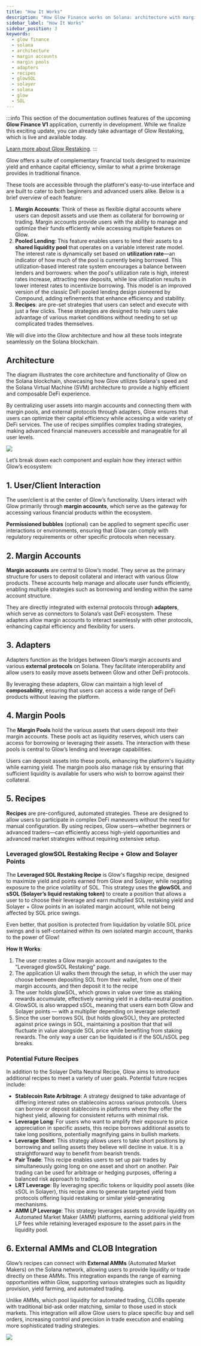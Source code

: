 ```yaml
---
title: "How It Works"
description: "How Glow Finance works on Solana: architecture with margin accounts, margin pools, adapters, and recipes."
sidebar_label: "How It Works"
sidebar_position: 3
keywords:
  - glow finance
  - solana
  - architecture
  - margin accounts
  - margin pools
  - adapters
  - recipes
  - glowSOL
  - solayer
  - solana
  - glow
  - SOL
---
```


:::info
This section of the documentation outlines features of the upcoming **Glow Finance V1** application, currently in development. While we finalize this exciting update, you can already take advantage of Glow Restaking, which is live and available today.

[Learn more about Glow Restaking](../02-LRT/overview.md).
:::

Glow offers a suite of complementary financial tools designed to maximize yield and enhance capital efficiency, similar to what a prime brokerage provides in traditional finance.

These tools are accessible through the platform's easy-to-use interface and are built to cater to both beginners and advanced users alike. Below is a brief overview of each feature:

1. **Margin Accounts**: Think of these as flexible digital accounts where users can deposit assets and use them as collateral for borrowing or trading. Margin accounts provide users with the ability to manage and optimize their funds efficiently while accessing multiple features on Glow.
2. **Pooled Lending**: This feature enables users to lend their assets to a **shared liquidity pool** that operates on a variable interest rate model. The interest rate is dynamically set based on **utilization rate**—an indicator of how much of the pool is currently being borrowed. This utilization-based interest rate system encourages a balance between lenders and borrowers: when the pool's utilization rate is high, interest rates increase, attracting new deposits, while low utilization results in lower interest rates to incentivize borrowing. This model is an improved version of the classic DeFi pooled lending design pioneered by Compound, adding refinements that enhance efficiency and stability.
3. **Recipes**: are pre-set strategies that users can select and execute with just a few clicks. These strategies are designed to help users take advantage of various market conditions without needing to set up complicated trades themselves.

We will dive into the Glow architecture and how all these tools integrate seamlessly on the Solana blockchain.

## Architecture

The diagram illustrates the core architecture and functionality of Glow on the Solana blockchain, showcasing how Glow utilizes Solana's speed and the Solana Virtual Machine (SVM) architecture to provide a highly efficient and composable DeFi experience.

By centralizing user assets into margin accounts and connecting them with margin pools, and external protocols through adapters, Glow ensures that users can optimize their capital efficiency while accessing a wide variety of DeFi services. The use of recipes simplifies complex trading strategies, making advanced financial maneuvers accessible and manageable for all user levels.

![](/img/how-it-works.png)

Let’s break down each component and explain how they interact within Glow’s ecosystem:

## 1. User/Client Interaction

The user/client is at the center of Glow’s functionality. Users interact with Glow primarily through **margin accounts**, which serve as the gateway for accessing various financial products within the ecosystem.

**Permissioned bubbles** (optional) can be applied to segment specific user interactions or environments, ensuring that Glow can comply with regulatory requirements or other specific protocols when necessary.

## 2. Margin Accounts

**Margin accounts** are central to Glow’s model. They serve as the primary structure for users to deposit collateral and interact with various Glow products. These accounts help manage and allocate user funds efficiently, enabling multiple strategies such as borrowing and lending within the same account structure.

They are directly integrated with external protocols through **adapters**, which serve as connectors to Solana’s vast DeFi ecosystem. These adapters allow margin accounts to interact seamlessly with other protocols, enhancing capital efficiency and flexibility for users.

## 3. Adapters

Adapters function as the bridges between Glow’s margin accounts and various **external protocols** on Solana. They facilitate interoperability and allow users to easily move assets between Glow and other DeFi protocols.

By leveraging these adapters, Glow can maintain a high level of **composability**, ensuring that users can access a wide range of DeFi products without leaving the platform.

## 4. Margin Pools

The **Margin Pools** hold the various assets that users deposit into their margin accounts. These pools act as liquidity reserves, which users can access for borrowing or leveraging their assets. The interaction with these pools is central to Glow’s lending and leverage capabilities.

Users can deposit assets into these pools, enhancing the platform's liquidity while earning yield. The margin pools also manage risk by ensuring that sufficient liquidity is available for users who wish to borrow against their collateral.

## 5. Recipes

**Recipes** are pre-configured, automated strategies. These are designed to allow users to participate in complex DeFi maneuvers without the need for manual configuration. By using recipes, Glow users—whether beginners or advanced traders—can efficiently access high-yield opportunities and advanced market strategies without requiring extensive setup.

### Leveraged glowSOL Restaking Recipe + Glow and Solayer Points

The **Leveraged SOL Restaking Recipe** is Glow's flagship recipe, designed to maximize yield and points earned from Glow and Solayer, while negating exposure to the price volatility of SOL. This strategy uses the **glowSOL** and **sSOL (Solayer’s liquid restaking token)** to create a position that allows a user to to choose their leverage and earn multiplied SOL restaking yield and Solayer + Glow points in an isolated margin account, while not being affected by SOL price swings.

Even better, that position is protected from liquidation by volatile SOL price swings and is self-contained within its own isolated margin account, thanks to the power of Glow!

**How It Works**:

1. The user creates a Glow margin account and navigates to the “Leveraged glowSOL Restaking” page.
2. The application UI walks them through the setup, in which the user may choose between depositing SOL from their wallet, from one of their margin accounts, and then deposit it to the recipe
3. The user holds glowSOL, which grows in value over time as staking rewards accumulate, effectively earning yield in a delta-neutral position.
4. GlowSOL is also wrapped sSOL, meaning that users earn both Glow and Solayer points — with a multiplier depending on leverage selected!
5. Since the user borrows SOL (but holds glowSOL), they are protected against price swings in SOL, maintaining a position that that will fluctuate in value alongside SOL price while benefiting from staking rewards. The only way a user can be liquidated is if the SOL/sSOL peg breaks.

### Potential Future Recipes

In addition to the Solayer Delta Neutral Recipe, Glow aims to introduce additional recipes to meet a variety of user goals. Potential future recipes include:

- **Stablecoin Rate Arbitrage**: A strategy designed to take advantage of differing interest rates on stablecoins across various protocols. Users can borrow or deposit stablecoins in platforms where they offer the highest yield, allowing for consistent returns with minimal risk.
- **Leverage Long**: For users who want to amplify their exposure to price appreciation in specific assets, this recipe borrows additional assets to take long positions, potentially magnifying gains in bullish markets.
- **Leverage Short**: This strategy allows users to take short positions by borrowing and selling assets they believe will decline in value. It is a straightforward way to benefit from bearish trends.
- **Pair Trade**: This recipe enables users to set up pair trades by simultaneously going long on one asset and short on another. Pair trading can be used for arbitrage or hedging purposes, offering a balanced risk approach to trading.
- **LRT Leverage**: By leveraging specific tokens or liquidity pool assets (like sSOL in Solayer), this recipe aims to generate targeted yield from protocols offering liquid restaking or similar yield-generating mechanisms.
- **AMM LP Leverage**: This strategy leverages assets to provide liquidity on Automated Market Maker (AMM) platforms, earning additional yield from LP fees while retaining leveraged exposure to the asset pairs in the liquidity pool.

## 6. External AMMs and CLOB Integration

Glow’s recipes can connect with **External AMMs** (Automated Market Makers) on the Solana network, allowing users to provide liquidity or trade directly on these AMMs. This integration expands the range of earning opportunities within Glow, supporting various strategies such as liquidity provision, yield farming, and automated trading.

Unlike AMMs, which pool liquidity for automated trading, CLOBs operate with traditional bid-ask order matching, similar to those used in stock markets. This integration will allow Glow users to place specific buy and sell orders, increasing control and precision in trade execution and enabling more sophisticated trading strategies.

![](/img/amms.png)
